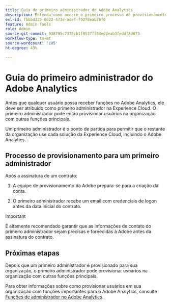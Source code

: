 ```yaml
---
title: Guia do primeiro administrador do Adobe Analytics
description: Entenda como ocorre o primeiro processo de provisionamento administrativo e as próximas etapas
exl-id: fbbbd335-0d22-473e-adef-f92f8eab7bf0
feature: Admin Tools
role: Admin
source-git-commit: 938795c7378cb1f0537ff84eddeab3feddf8d073
workflow-type: tm+mt
source-wordcount: '185'
ht-degree: 43%

---
```


# Guia do primeiro administrador do Adobe Analytics

Antes que qualquer usuário possa receber funções no Adobe Analytics, ele deve ser atribuído como primeiro administrador na Experience Cloud. O primeiro administrador pode então provisionar usuários na organização com outras funções principais.

Um primeiro administrador é o ponto de partida para permitir que o restante da organização use cada solução da Experience Cloud, incluindo o Adobe Analytics.

## Processo de provisionamento para um primeiro administrador

Após a assinatura de um contrato:

1. A equipe de provisionamento da Adobe prepara-se para a criação da conta.

1. O primeiro administrador recebe um email com credenciais de logon antes da data inicial do contrato.

>[!IMPORTANT]
>
>   É altamente recomendado garantir que as informações de contato do primeiro administrador sejam precisas e fornecidas à Adobe antes da assinatura do contrato.

## Próximas etapas

Depois que um primeiro administrador é provisionado para sua organização, o primeiro administrador pode provisionar usuários na organização com outras funções principais.

Para obter informações sobre como provisionar usuários em sua organização com funções importantes para o Adobe Analytics, consulte [Funções de administrador no Adobe Analytics](/help/admin/admin-console/admin-roles-in-analytics.md).
